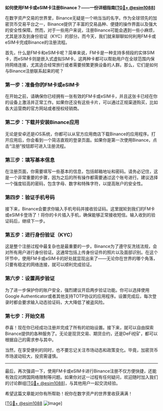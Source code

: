 **如何使用FM卡或eSIM卡注册Binance？——一份详细指南[[TG💪+ @esim1088](https://t.me/s/esim1088)]**

在数字资产交易的世界里，Binance无疑是一个响当当的名字。作为全球领先的加密货币交易平台之一，Binance提供了丰富的交易品种、便捷的操作界面以及强大的安全性保障。然而，对于一些用户来说，注册Binance可能会遇到一些小麻烦，尤其是涉及到身份验证（KYC）的部分。而今天，我们就来聊聊如何利用FM卡或eSIM卡完成Binance的注册流程。

首先，什么是FM卡和eSIM卡呢？简单来说，FM卡是一种支持多频段的实体SIM卡，而eSIM卡则是嵌入式虚拟SIM卡。这两种卡都可以帮助用户在全球范围内保持网络连接，尤其适合经常旅行或者需要频繁更换设备的人群。那么，它们是如何与Binance注册联系起来的呢？

### **第一步：准备你的FM卡或eSIM卡**
在开始之前，请确保你已经拥有一张有效的FM卡或eSIM卡，并且这张卡已经在你的设备上激活并正常工作。如果你还没有这些卡片，可以通过正规渠道购买，比如各大运营商的官方网站或者授权经销商。

### **第二步：下载并安装Binance应用**
无论是安卓还是iOS系统，你都可以从官方应用商店下载Binance的应用程序。打开应用后，你会看到一个简洁直观的登录页面。如果你是第一次使用Binance，点击“注册”按钮即可进入注册流程。

### **第三步：填写基本信息**
在注册页面，你需要填写一些基本的信息，包括邮箱地址和密码。请务必记住，这是一个非常重要的步骤，因为之后的所有操作都需要通过这个账号进行。建议选择一个强度较高的密码，包含字母、数字和特殊字符，以提高账户的安全性。

### **第四步：验证手机号码**
接下来，Binance会要求你输入手机号码并接收验证码。这里就轮到我们的FM卡或eSIM卡登场了！将你的卡片插入手机，确保能够正常接收短信。输入收到的验证码后，继续下一步。

### **第五步：进行身份验证（KYC）**
这是整个注册过程中最复杂也是最重要的一步。Binance为了遵守反洗钱法规，会对所有用户进行身份验证。这通常包括上传身份证件的照片以及面部识别。在这个环节中，使用FM卡或eSIM卡的好处就显现出来了——无论你在世界的哪个角落，只要有稳定的网络连接，就可以顺利完成验证。

### **第六步：设置两步验证**
为了进一步保护你的账户安全，强烈建议开启两步验证功能。你可以选择使用Google Authenticator或者其他支持TOTP协议的应用程序。设置完成后，每次登录时都会要求输入动态验证码，大大降低了被盗风险。

### **第七步：开始交易**
恭喜！现在你已经成功注册并完成了所有的初始设置。接下来，就可以自由探索Binance提供的各种服务了。无论是现货交易、期货合约，还是DeFi挖矿，都可以根据自己的需求参与其中。

当然，在享受便利的同时，也不要忘记关注市场动态和政策变化。毕竟，加密货币市场波动较大，投资需谨慎。

---

最后，再次强调一下，使用FM卡或eSIM卡进行Binance注册不仅方便快捷，还能有效应对跨国网络限制等问题。如果你对这一过程有任何疑问，欢迎随时加入我们的讨论群组[[TG💪+ @esim1088](https://t.me/s/esim1088)]，与其他用户一起交流经验。

希望这篇文章能对你有所帮助！祝你在数字资产的世界里收获满满！

[[TG💪+ @esim1088](https://t.me/s/esim1088) ![Image](https://i.postimg.cc/4NQfJmqS/Snipaste-2025-05-13-00-14-12.png)]
